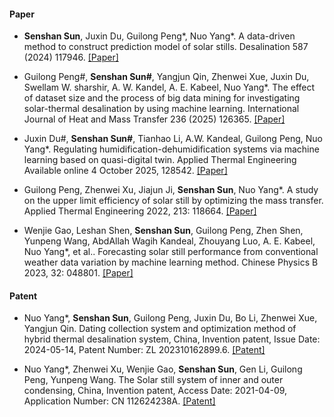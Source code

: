 
#### Paper

- <strong>Senshan Sun</strong>, Juxin Du, Guilong Peng*, Nuo Yang*. A data-driven method to construct prediction model of solar stills. Desalination 587 (2024) 117946. [[Paper]](https://doi.org/10.1016/j.desal.2024.117946)

- Guilong Peng#, <strong>Senshan Sun#</strong>, Yangjun Qin, Zhenwei Xue, Juxin Du, Swellam W. sharshir, A. W. Kandel, A. E. Kabeel, Nuo Yang*. The effect of dataset size and the process of big data mining for investigating solar-thermal desalination by using machine learning. International Journal of Heat and Mass Transfer 236 (2025) 126365. [[Paper]](https://doi.org/10.1016/j.ijheatmasstransfer.2024.126365)

- Juxin Du#, <strong>Senshan Sun#</strong>, Tianhao Li, A.W. Kandeal, Guilong Peng, Nuo Yang*. Regulating humidification-dehumidification systems via machine learning based on quasi-digital twin. Applied Thermal Engineering Available online 4 October 2025, 128542. [[Paper]](https://doi.org/10.1016/j.applthermaleng.2025.128542)

- Guilong Peng, Zhenwei Xu, Jiajun Ji, <strong>Senshan Sun</strong>, Nuo Yang*. A study on the upper limit efficiency of solar still by optimizing the mass transfer. Applied Thermal Engineering 2022, 213: 118664. [[Paper]](https://doi.org/10.1016/j.applthermaleng.2022.118664)

- Wenjie Gao, Leshan Shen, <strong>Senshan Sun</strong>, Guilong Peng, Zhen Shen, Yunpeng Wang, AbdAllah Wagih Kandeal, Zhouyang Luo, A. E. Kabeel, Nuo Yang*, et al.. Forecasting solar still performance from conventional weather data variation by machine learning method. Chinese Physics B 2023, 32: 048801. [[Paper]](https://iopscience.iop.org/article/10.1088/1674-1056/ac989f)

#### Patent

- Nuo Yang*, <strong>Senshan Sun</strong>, Guilong Peng, Juxin Du, Bo Li, Zhenwei Xue, Yangjun Qin. Dating collection system and optimization method of hybrid thermal desalination system, China, Invention patent, Issue Date: 2024-05-14, Patent Number: ZL 202310162899.6. [[Patent]](https://github.com/de1taT/sunsenshan.github.io/blob/main/static/assets/pub/patent1.pdf)

- Nuo Yang*, Zhenwei Xu, Wenjie Gao, <strong>Senshan Sun</strong>, Gen Li, Guilong Peng, Yunpeng Wang. The Solar still system of inner and outer condensing, China, Invention patent, Access Date: 2021-04-09, Application Number: CN 112624238A. [[Patent]](https://github.com/de1taT/sunsenshan.github.io/blob/main/static/assets/pub/patent2.pdf)
